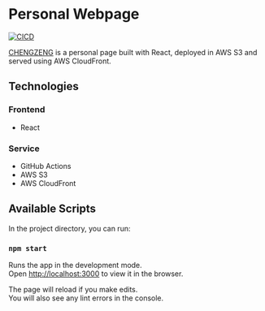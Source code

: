 # Personal Webpage

[![CICD](https://github.com/czen0002/personal-webpage/actions/workflows/deploy.yml/badge.svg?branch=master)](https://github.com/czen0002/personal-webpage/actions/workflows/deploy.yml)

[CHENGZENG](https://https://czen.link/) is a personal page built with React, deployed in AWS S3 and served using AWS CloudFront.

## Technologies
### Frontend
- React

### Service
- GitHub Actions
- AWS S3
- AWS CloudFront

## Available Scripts

In the project directory, you can run:

### `npm start`

Runs the app in the development mode.\
Open [http://localhost:3000](http://localhost:3000) to view it in the browser.

The page will reload if you make edits.\
You will also see any lint errors in the console.